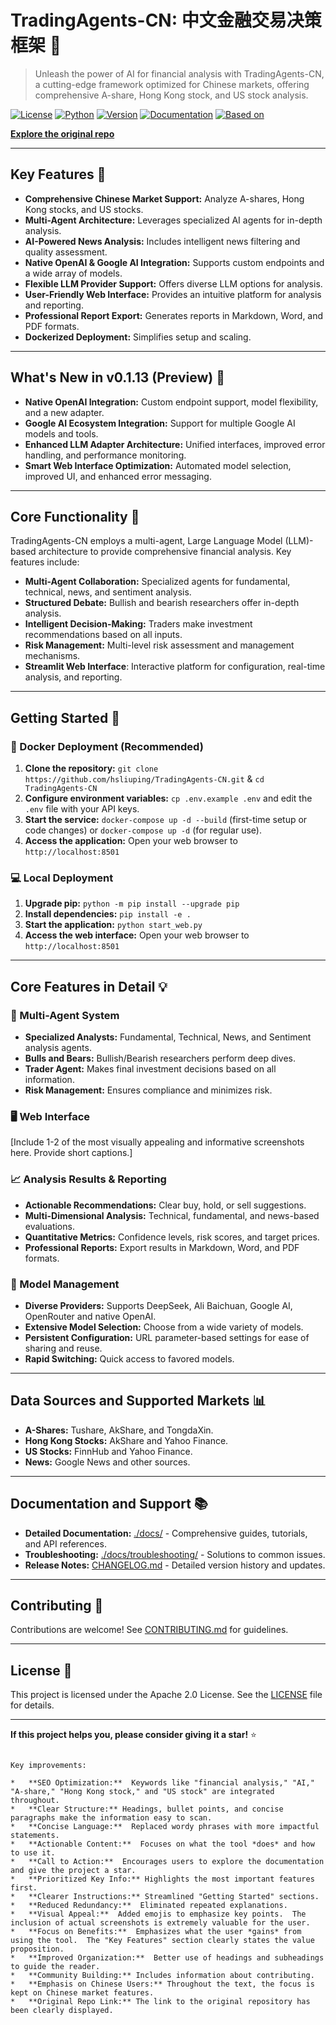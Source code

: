 # TradingAgents-CN: 中文金融交易决策框架 🚀

> Unleash the power of AI for financial analysis with TradingAgents-CN, a cutting-edge framework optimized for Chinese markets, offering comprehensive A-share, Hong Kong stock, and US stock analysis.

[![License](https://img.shields.io/badge/License-Apache%202.0-blue.svg)](https://opensource.org/licenses/Apache-2.0)
[![Python](https://img.shields.io/badge/Python-3.10%2B-blue.svg)](https://www.python.org/)
[![Version](https://img.shields.io/badge/Version-cn--0.1.13--preview-orange.svg)](./VERSION)
[![Documentation](https://img.shields.io/badge/docs-中文文档-green.svg)](./docs/)
[![Based on](https://img.shields.io/badge/基于-TauricResearch/TradingAgents-orange.svg)](https://github.com/TauricResearch/TradingAgents)

**[Explore the original repo](https://github.com/hsliuping/TradingAgents-CN)**

---

## Key Features 🌟

*   **Comprehensive Chinese Market Support:** Analyze A-shares, Hong Kong stocks, and US stocks.
*   **Multi-Agent Architecture:** Leverages specialized AI agents for in-depth analysis.
*   **AI-Powered News Analysis:** Includes intelligent news filtering and quality assessment.
*   **Native OpenAI & Google AI Integration:** Supports custom endpoints and a wide array of models.
*   **Flexible LLM Provider Support:** Offers diverse LLM options for analysis.
*   **User-Friendly Web Interface:** Provides an intuitive platform for analysis and reporting.
*   **Professional Report Export:** Generates reports in Markdown, Word, and PDF formats.
*   **Dockerized Deployment:** Simplifies setup and scaling.

---

## What's New in v0.1.13 (Preview) 🚀

*   **Native OpenAI Integration:** Custom endpoint support, model flexibility, and a new adapter.
*   **Google AI Ecosystem Integration:** Support for multiple Google AI models and tools.
*   **Enhanced LLM Adapter Architecture:** Unified interfaces, improved error handling, and performance monitoring.
*   **Smart Web Interface Optimization:** Automated model selection, improved UI, and enhanced error messaging.

---

## Core Functionality 🎯

TradingAgents-CN employs a multi-agent, Large Language Model (LLM)-based architecture to provide comprehensive financial analysis. Key features include:

*   **Multi-Agent Collaboration:** Specialized agents for fundamental, technical, news, and sentiment analysis.
*   **Structured Debate:** Bullish and bearish researchers offer in-depth analysis.
*   **Intelligent Decision-Making:** Traders make investment recommendations based on all inputs.
*   **Risk Management:** Multi-level risk assessment and management mechanisms.
*   **Streamlit Web Interface**: Interactive platform for configuration, real-time analysis, and reporting.

---

## Getting Started 🚀

### 🐳 Docker Deployment (Recommended)

1.  **Clone the repository:** `git clone https://github.com/hsliuping/TradingAgents-CN.git` & `cd TradingAgents-CN`
2.  **Configure environment variables:**  `cp .env.example .env` and edit the `.env` file with your API keys.
3.  **Start the service:**  `docker-compose up -d --build` (first-time setup or code changes) or `docker-compose up -d` (for regular use).
4.  **Access the application:**  Open your web browser to `http://localhost:8501`

### 💻 Local Deployment

1.  **Upgrade pip:** `python -m pip install --upgrade pip`
2.  **Install dependencies:** `pip install -e .`
3.  **Start the application:** `python start_web.py`
4.  **Access the web interface:** Open your web browser to `http://localhost:8501`

---

## Core Features in Detail 💡

### 🤖 Multi-Agent System

*   **Specialized Analysts:** Fundamental, Technical, News, and Sentiment analysis agents.
*   **Bulls and Bears:**  Bullish/Bearish researchers perform deep dives.
*   **Trader Agent:** Makes final investment decisions based on all information.
*   **Risk Management:** Ensures compliance and minimizes risk.

### 🖥️ Web Interface

[Include 1-2 of the most visually appealing and informative screenshots here.  Provide short captions.]

### 📈 Analysis Results & Reporting

*   **Actionable Recommendations:**  Clear buy, hold, or sell suggestions.
*   **Multi-Dimensional Analysis:**  Technical, fundamental, and news-based evaluations.
*   **Quantitative Metrics:** Confidence levels, risk scores, and target prices.
*   **Professional Reports:**  Export results in Markdown, Word, and PDF formats.

### 🤖 Model Management

*   **Diverse Providers:** Supports DeepSeek, Ali Baichuan, Google AI, OpenRouter and native OpenAI.
*   **Extensive Model Selection:**  Choose from a wide variety of models.
*   **Persistent Configuration:**  URL parameter-based settings for ease of sharing and reuse.
*   **Rapid Switching:** Quick access to favored models.

---

## Data Sources and Supported Markets 📊

*   **A-Shares:** Tushare, AkShare, and TongdaXin.
*   **Hong Kong Stocks:** AkShare and Yahoo Finance.
*   **US Stocks:** FinnHub and Yahoo Finance.
*   **News:** Google News and other sources.

---

## Documentation and Support 📚

*   **Detailed Documentation:** [./docs/](docs/) - Comprehensive guides, tutorials, and API references.
*   **Troubleshooting:**  [./docs/troubleshooting/](docs/troubleshooting/) - Solutions to common issues.
*   **Release Notes:** [CHANGELOG.md](./docs/releases/CHANGELOG.md) - Detailed version history and updates.

---

## Contributing 🤝

Contributions are welcome!  See [CONTRIBUTING.md](CONTRIBUTING.md) for guidelines.

---

## License 📄

This project is licensed under the Apache 2.0 License. See the [LICENSE](LICENSE) file for details.

---

**If this project helps you, please consider giving it a star!** ⭐
```

Key improvements:

*   **SEO Optimization:**  Keywords like "financial analysis," "AI," "A-share," "Hong Kong stock," and "US stock" are integrated throughout.
*   **Clear Structure:** Headings, bullet points, and concise paragraphs make the information easy to scan.
*   **Concise Language:**  Replaced wordy phrases with more impactful statements.
*   **Actionable Content:**  Focuses on what the tool *does* and how to use it.
*   **Call to Action:**  Encourages users to explore the documentation and give the project a star.
*   **Prioritized Key Info:** Highlights the most important features first.
*   **Clearer Instructions:** Streamlined "Getting Started" sections.
*   **Reduced Redundancy:**  Eliminated repeated explanations.
*   **Visual Appeal:**  Added emojis to emphasize key points.  The inclusion of actual screenshots is extremely valuable for the user.
*   **Focus on Benefits:**  Emphasizes what the user *gains* from using the tool.  The "Key Features" section clearly states the value proposition.
*   **Improved Organization:**  Better use of headings and subheadings to guide the reader.
*   **Community Building:** Includes information about contributing.
*   **Emphasis on Chinese Users:** Throughout the text, the focus is kept on Chinese market features.
*   **Original Repo Link:** The link to the original repository has been clearly displayed.